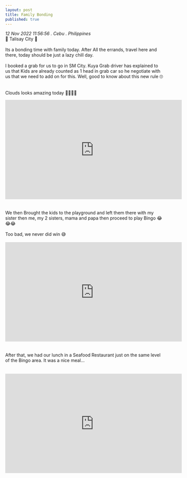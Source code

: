 ```yaml
---
layout: post
title: Family Bonding
published: true
---
```

_12 Nov 2022 11:56:56 . Cebu . Philippines_
<br>
📍 Talisay City 📍
<br>
<br>
Its a bonding time with family today. After All the errands, travel here and there, today should be just a lazy chill day.
<br>
<br>
I booked a grab for us to go in SM City. Kuya Grab driver has explained to us that Kids are already counted as 1 head in grab car so he negotiate with us that we need to add on for this. Well, good to know about this new rule 🙄
<br>
<br>
<br>
Clouds looks amazing today 💭💭💭💭
<iframe width="560" height="315" src="https://www.youtube.com/embed/1e0TdxSDt3A" frameborder="0" allow="accelerometer; autoplay; encrypted-media; gyroscope; picture-in-picture" allowfullscreen></iframe>
<br>
<br>
<br>
We then Brought the kids to the playground and left them there with my sister then me, my 2 sisters, mama and papa then proceed to play Bingo 😂😂😂
<br>
<br>
Too bad, we never did win 😅
<br>
<br>
<iframe width="560" height="315" src="https://www.youtube.com/embed/c3-kVXHXwJ0" frameborder="0" allow="accelerometer; autoplay; encrypted-media; gyroscope; picture-in-picture" allowfullscreen></iframe>
<br>
<br>
<br>
After that, we had our lunch in a Seafood Restaurant just on the same level of the Bingo area. It was a nice meal...
<br>
<br>
<br>
<iframe width="560" height="315" src="https://www.youtube.com/embed/6mCwMBLf2AU" frameborder="0" allow="accelerometer; autoplay; encrypted-media; gyroscope; picture-in-picture" allowfullscreen></iframe>



